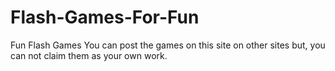 # Flash-Games-For-Fun
Fun Flash Games
You can post the games on this site on other sites but,
you can not claim them as your own work.
